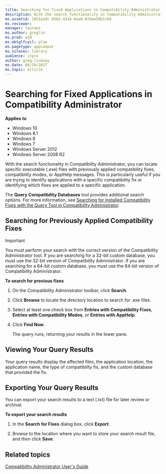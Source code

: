 ```yaml
---
title: Searching for Fixed Applications in Compatibility Administrator (Windows 10)
description: With the search functionality in Compatibility Administrator, you can locate specific executable (.exe) files with previously applied compatibility fixes, compatibility modes, or AppHelp messages.
ms.assetid: 1051a2dc-0362-43a4-8ae8-07dae39b1cb8
ms.reviewer: 
manager: laurawi
ms.author: greglin
ms.prod: w10
ms.mktglfcycl: plan
ms.pagetype: appcompat
ms.sitesec: library
audience: itpro
author: greg-lindsay
ms.date: 04/19/2017
ms.topic: article
---
```


# Searching for Fixed Applications in Compatibility Administrator


**Applies to**

-   Windows 10
-   Windows 8.1
-   Windows 8
-   Windows 7
-   Windows Server 2012
-   Windows Server 2008 R2

With the search functionality in Compatibility Administrator, you can locate specific executable (.exe) files with previously applied compatibility fixes, compatibility modes, or AppHelp messages. This is particularly useful if you are trying to identify applications with a specific compatibility fix or identifying which fixes are applied to a specific application.

The **Query Compatibility Databases** tool provides additional search options. For more information, see [Searching for Installed Compatibility Fixes with the Query Tool in Compatibility Administrator](searching-for-installed-compatibility-fixes-with-the-query-tool-in-compatibility-administrator.md).

## Searching for Previously Applied Compatibility Fixes

> [!IMPORTANT]
> You must perform your search with the correct version of the Compatibility Administrator tool. If you are searching for a 32-bit custom database, you must use the 32-bit version of Compatibility Administrator. If you are searching for a 64-bit custom database, you must use the 64-bit version of Compatibility Administrator.

 

**To search for previous fixes**

1.  On the Compatibility Administrator toolbar, click **Search**.

2.  Click **Browse** to locate the directory location to search for .exe files.

3.  Select at least one check box from **Entries with Compatibility Fixes**, **Entries with Compatibility Modes**, or **Entries with AppHelp**.

4.  Click **Find Now**.

    The query runs, returning your results in the lower pane.

## Viewing Your Query Results


Your query results display the affected files, the application location, the application name, the type of compatibility fix, and the custom database that provided the fix.

## Exporting Your Query Results


You can export your search results to a text (.txt) file for later review or archival.

**To export your search results**

1.  In the **Search for Fixes** dialog box, click **Export**.

2.  Browse to the location where you want to store your search result file, and then click **Save**.

## Related topics
[Compatibility Administrator User's Guide](compatibility-administrator-users-guide.md)

 

 





